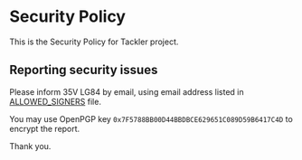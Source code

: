# Security Policy

This is the Security Policy for Tackler project.

## Reporting security issues

Please inform 35V LG84 by email, using email address listed in
[ALLOWED_SIGNERS](ALLOWED_SIGNERS) file.

You may use OpenPGP key `0x7F5788BB00D44BBDBCE629651C089D59B6417C4D`
to encrypt the report.

Thank you.
